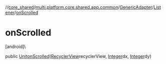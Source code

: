 //[core_shared](../../../../index.md)/[multi.platform.core.shared.app.common](../../index.md)/[GenericAdapter](../index.md)/[Listener](index.md)/[onScrolled](on-scrolled.md)

# onScrolled

[android]\

public [Unit](https://kotlinlang.org/api/latest/jvm/stdlib/kotlin/-unit/index.html)[onScrolled](on-scrolled.md)([RecyclerView](https://developer.android.com/reference/kotlin/androidx/recyclerview/widget/RecyclerView.html)recyclerView, [Integer](https://docs.oracle.com/javase/8/docs/api/java/lang/Integer.html)dx, [Integer](https://docs.oracle.com/javase/8/docs/api/java/lang/Integer.html)dy)
